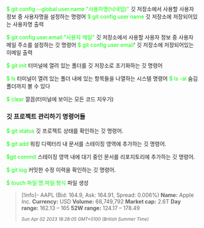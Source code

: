 <span style="color: 00ff00;">$ git config --global user.name "사용자명(닉네임)"</span>
깃 저장소에서 사용할 사용자 정보 중 사용자명을 설정하는 명령어
<span style="color: 00ff00;">$ git config user name</span>
깃 저장소에 저장되어있는 사용자명 출력

<span style="color: 00ff00;">$ git config user.email "사용자 메일"</span>
깃 저장소에서 사용할 사용자 정보 중 사용자 메일 주소를 설정하는 깃 명령어
<span style="color: 00ff00;">$ git config user email</span>'
깃 저장소에 저장되어있는 이메일 출력

<span style="color: 00ff00;">$ git init</span>
터미널에 열려 있는 폴더를 깃 저장소로 초기화하는 깃 명령어

<span style="color: 00ff00;">$ ls</span>
터미널이 열려 있는 폴더 내에 있는 항목들을 나열하는 시스템 명령어
<span style="color: 00ff00;">$ ls -al</span>
숨김 폴더까지 볼 수 있다


<span style="color: 00ff00;">$ clear</span>
깔끔(터미널에 보이는 모든 코드 지우기)

### 깃 프로젝트 관리하기 명령어들
<span style="color: 00ff00;">$ git status</span>
깃 프로젝트 상태를 확인하는 깃 명령어.

<span style="color: 00ff00;">$ git add</span>
워킹 디렉터리 내 문서를 스테이징 영역에 추가하는 깃 명령어.

<span style="color: 00ff00;">$git commit</span>
스테이징 영역 내에 대기 중인 문서를 리포지토리에 추가하는 깃 명령어.

<span style="color: 00ff00;">$ git log</span>
커밋한 수정 이력을 확인하는 깃 명령어.

<span style="color: 00ff00;">$ touch 파일 명.파일 형식</span>
파일 생성

> [!info]- AAPL (Bid: 164.9, Ask: 164.91, Spread: 0.006%)
> **Name:** Apple Inc.
> **Currency:** USD
> **Volume:** 68,749,792
> **Market cap:** 2.6T
> **Day range:** 162.13 – 165
> **52W range:** 124.17 – 178.49
>
><small>*Sun Apr 02 2023 18:28:05 GMT+0100 (British Summer Time)*</small>

